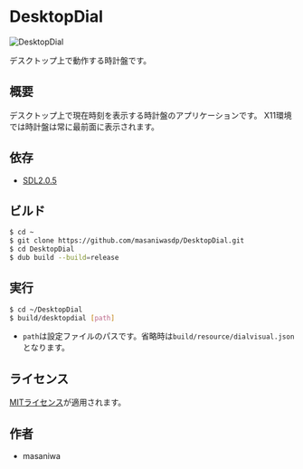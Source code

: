 DesktopDial
===

![DesktopDial](https://masaniwasdp.github.io/DesktopDial/Screenshot.png)

デスクトップ上で動作する時計盤です。

## 概要
デスクトップ上で現在時刻を表示する時計盤のアプリケーションです。
X11環境では時計盤は常に最前面に表示されます。

## 依存
+ [SDL2.0.5](https://www.libsdl.org)

## ビルド

``` bash
$ cd ~
$ git clone https://github.com/masaniwasdp/DesktopDial.git
$ cd DesktopDial
$ dub build --build=release
```

## 実行

``` bash
$ cd ~/DesktopDial
$ build/desktopdial [path]
```

+ `path`は設定ファイルのパスです。省略時は`build/resource/dialvisual.json`となります。

## ライセンス
[MITライセンス](https://github.com/masaniwasdp/DesktopDial/blob/master/LICENCE)が適用されます。

## 作者
+ masaniwa
